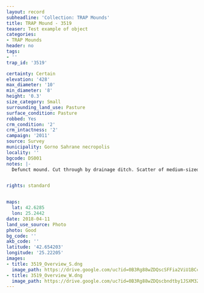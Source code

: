 ```yaml
---
layout: record
subheadline: 'Collection: TRAP Mounds'
title: TRAP Mound - 3519
teaser: Test example of object
categories:
- TRAP Mounds
header: no
tags:
- ''
trap_id: '3519'

certainty: Certain
elevation: '428'
max_diameter: '10'
min_diameter: '8'
height: '0.3'
size_category: Small
surrounding_land_use: Pasture
surface_condition: Pasture
robbed: Yes
crm_condition: '2'
crm_intactness: '2'
campaign: '2011'
source: Survey
municipality: Gorno Sahrane necropolis
locality: ''
bgcode: DS001
notes: |-
  Defunct mound. Cut through by drainage ditch. Scatter of medium-sized rocks.


rights: standard


maps:
  lat: 42.6285
  lon: 25.2442
date: 2018-04-11
land_use_source: Photo
photo: Good
bg_code: ''
akb_code: ''
latitude: '42.654203'
longitude: '25.22205'
images:
- title: 3519_Overview_S.dng
  image_path: https://drive.google.com/uc?id=0B3Rg88wZDQscSFFia2ViU1BCcjA
- title: 3519_Overview_W.dng
  image_path: https://drive.google.com/uc?id=0B3Rg88wZDQscbndtby1JSXM3Zkk
---
```

